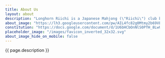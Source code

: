 ```yaml
---
title: About Us
layout: about
description: "Longhorn Riichi is a Japanese Mahjong (\"Riichi\") club based in Austin, Texas. It was founded in late 2021 with a mission to help popularize Riichi, starting with the UT Austin community. It accomplishes this mission by hosting regular recruitment events and game sessions where the general public may learn and play Riichi for free. Longhorn Riichi also aims to foster an inclusive environment for both casual and competitive players, as well as connect its members with other Riichi communites like [ARML](https://americanriichi.org/)."
about_image: "https://lh3.googleusercontent.com/pw/AIL4fc82g0Mtmy2b69VEDXI1rx_RDWrIefX05N59WBFaELXR9uR8TDvmXZSOlOTtnyE-31BtYL5LO5VAPNM1t2_7RG5ucY3T7ErFGXk__mvXvGloYLY0NlM=h600"
constitution: "https://docs.google.com/document/d/1U6bHCbOnNlS0PfH_8LwUmVIO-eGUS5ciYx4ampW4PWg"
placeholder_image: "/images/favicon_inverted_32x32.svg"
about_image_hide_on_mobile: false
---
```


{{ page.description }}